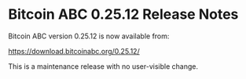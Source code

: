 # Bitcoin ABC 0.25.12 Release Notes

Bitcoin ABC version 0.25.12 is now available from:

  <https://download.bitcoinabc.org/0.25.12/>

This is a maintenance release with no user-visible change.
